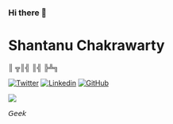 ### Hi there 👋

# Shantanu Chakrawarty



║ ╦║╣ ║╣ ╠╩╗

                                 

[![Twitter](https://img.shields.io/badge/-Twitter-222222?style=flat-square&logo=twitter&logoColor=white&link=https://twitter.com/shantanuuchak/)](https://twitter.com/shantanuuchak/)
[![Linkedin](https://img.shields.io/badge/-LinkedIn-222222?style=flat-square&logo=Linkedin&logoColor=white&link=https://www.linkedin.com/in/shantanuuchak/)](https://www.linkedin.com/in/shantanuuchak/)
[![GitHub](https://img.shields.io/github/followers/shantanuuchak?label=follow&style=social)](https://github.com/shantanuuchak)

<img src="https://github-readme-stats.vercel.app/api/top-langs/?username=shantanuuchak&layout=compact&hide=html" />

𝘎𝘦𝘦𝘬
